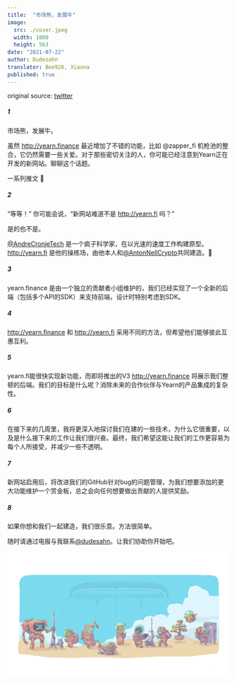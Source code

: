 ```yaml
---
title:  "市场熊，发展牛"
image:
  src: ./cover.jpeg
  width: 1000
  height: 563
date: "2021-07-22"
author: Dudesahn
translator: Bee926, Xiaona
published: true
---
```


original source: [twitter](https://twitter.com/dudesahn/status/1417898521685078016)

##### 1

市场熊，发展牛。

虽然 http://yearn.finance 最近增加了不错的功能，比如 @zapper_fi 机枪池的整合，它仍然需要一些关爱。对于那些密切关注的人，你可能已经注意到Yearn正在开发的新网站。聊聊这个话题。

一系列推文 🧵

##### 2

“等等！” 你可能会说，“新网站难道不是 http://yearn.fi 吗？” 

是的也不是。

[@AndreCronjeTech](https://twitter.com/AndreCronjeTech) 是一个疯子科学家，在以光速的速度工作构建原型。http://yearn.fi 是他的操练场，由他本人和[@AntonNellCrypto](https://twitter.com/AntonNellCrypto)共同建造。🧪

##### 3

yearn.finance 是由一个独立的贡献者小组维护的，我们已经实现了一个全新的后端（包括多个API的SDK）来支持前端，设计时特别考虑到SDK。

##### 4

http://yearn.finance 和 http://yearn.fi 采用不同的方法，但希望他们能够彼此互惠互利。

##### 5

yearn.fi能很快实现新功能，而即将推出的V3 http://yearn.finance 将展示我们整顿的后端。我们的目标是什么呢？消除未来的合作伙伴与Yearn的产品集成的复杂性。

##### 6

在接下来的几周里，我将更深入地探讨我们在建的一些技术，为什么它很重要，以及是什么接下来的工作让我们很兴奋。最终，我们希望这能让我们的工作更容易为每个人所接受，并减少一些不透明。

##### 7

新网站启用后，将改进我们的GitHub针对bug的问题管理，为我们想要添加的更大功能维护一个赏金板，总之会向任何想要做出贡献的人提供奖励。

##### 8

如果你想和我们一起建造，我们很乐意。方法很简单。

随时请通过电报与我联系[@dudesahn](https://twitter.com/dudesahn)。让我们协助你开始吧。

![](image1.jpeg?w=1000&h=563)